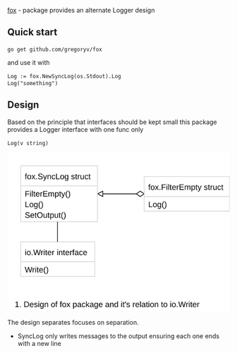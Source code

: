 [fox](https://godoc.org/github.com/gregoryv/fox) - package provides an alternate Logger design

## Quick start

    go get github.com/gregoryv/fox

and use it with

    Log := fox.NewSyncLog(os.Stdout).Log
	Log("something")

## Design

Based on the principle that interfaces should be kept small this package
provides a Logger interface with one func only

    Log(v string)

![design overview](doc/design_overview.svg)

The design separates focuses on separation.

- SyncLog only writes messages to the output ensuring each one ends with a new line
